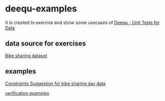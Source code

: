 # deequ-examples

It is created to exercise and show some usecases of [Deequ - Unit Tests for Data](https://github.com/awslabs/deequ) 

## data source for exercises

[Bike sharing dataset](https://archive.ics.uci.edu/ml/datasets/bike+sharing+dataset#)

## examples

[Constraints Suggestion for bike sharing day data](src/main/scala/com/dd/deequ/example/day/constraint_suggestions.md)

[verification examples](src/main/scala/com/dd/deequ/example/day/verify_data.md)
